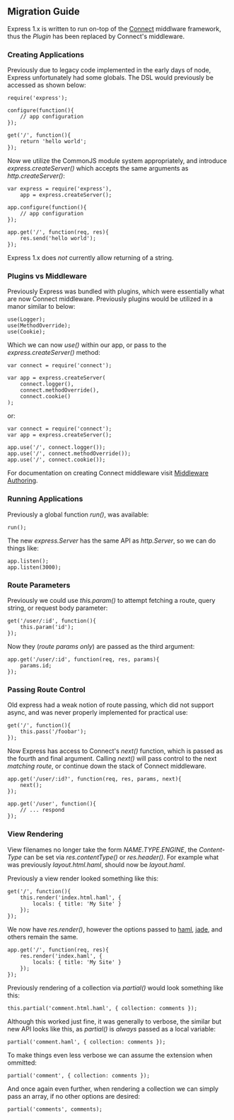 
## Migration Guide

Express 1.x is written to run on-top of the [Connect](http://extjs.github.com/Connect) middlware
framework, thus the _Plugin_ has been replaced by Connect's middleware.

### Creating Applications

Previously due to legacy code implemented in the early days of node,
Express unfortunately had some globals. The DSL would previously be
accessed as shown below:

    require('express');

    configure(function(){
	    // app configuration
    });

    get('/', function(){
	    return 'hello world';
    });

Now we utilize the CommonJS module system appropriately, and
introduce _express.createServer()_ which accepts the same arguments
as _http.createServer()_:

    var express = require('express'),
		app = express.createServer();
	
	app.configure(function(){
		// app configuration
	});
	
	app.get('/', function(req, res){
		res.send('hello world');
	});

Express 1.x does _not_ currently allow returning of a string.

### Plugins vs Middleware

Previously Express was bundled with plugins, which were essentially what
are now Connect middleware. Previously plugins would be utilized in a manor
similar to below:

    use(Logger);
    use(MethodOverride);
    use(Cookie);

Which we can now _use()_ within our app, or pass to the _express.createServer()_ method:

	var connect = require('connect');

    var app = express.createServer(
		connect.logger(),
		connect.methodOverride(),
		connect.cookie()
	);

or:

    var connect = require('connect');
	var app = express.createServer();

	app.use('/', connect.logger());
	app.use('/', connect.methodOverride());
	app.use('/', connect.cookie());

For documentation on creating Connect middleware visit [Middleware Authoring](http://extjs.github.com/Connect/#Middleware-Authoring).

### Running Applications

Previously a global function _run()_, was available:

    run();

The new _express.Server_ has the same API as _http.Server_,
so we can do things like:

	app.listen();
	app.listen(3000);

### Route Parameters

Previously we could use _this.param()_ to attempt
fetching a route, query string, or request body parameter:

    get('/user/:id', function(){
		this.param('id');
    });

Now they (_route params only_) are passed as the third argument:

    app.get('/user/:id', function(req, res, params){
		params.id;
    });

### Passing Route Control

Old express had a weak notion of route passing,
which did not support async, and was never properly 
implemented for practical use:

    get('/', function(){
	    this.pass('/foobar');
    });

Now Express has access to Connect's _next()_ function,
which is passed as the fourth and final argument. Calling _next()_ will
pass control to the next _matching route_, or continue down the stack
of Connect middleware.

    app.get('/user/:id?', function(req, res, params, next){
	    next();
    });

	app.get('/user', function(){
		// ... respond
	});

### View Rendering

View filenames no longer take the form _NAME_._TYPE_._ENGINE_,
the _Content-Type_ can be set via _res.contentType()_ or
_res.header()_. For example what was previously _layout.html.haml_,
should now be _layout.haml_.

Previously a view render looked something like this:

    get('/', function(){
		this.render('index.html.haml', {
			locals: { title: 'My Site' }
		});
	});

We now have _res.render()_, however the options passed to [haml](http://github.com/visionmedia/haml.js), [jade](http://github.com/visionmedia/jade), and others
remain the same.

	app.get('/', function(req, res){
		res.render('index.haml', {
			locals: { title: 'My Site' }
		});
	});

Previously rendering of a collection via _partial()_ would look something like this:

	this.partial('comment.html.haml', { collection: comments });

Although this worked just fine, it was generally to verbose, the similar but new API
looks like this, as _partial()_ is _always_ passed as a local variable:

    partial('comment.haml', { collection: comments });

To make things even less verbose we can assume the extension when ommitted:

    partial('comment', { collection: comments });

And once again even further, when rendering a collection we can simply pass
an array, if no other options are desired:

    partial('comments', comments);
